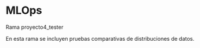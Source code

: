 # MLOps

Rama proyecto4_tester

En esta rama se incluyen pruebas comparativas de distribuciones de datos.
